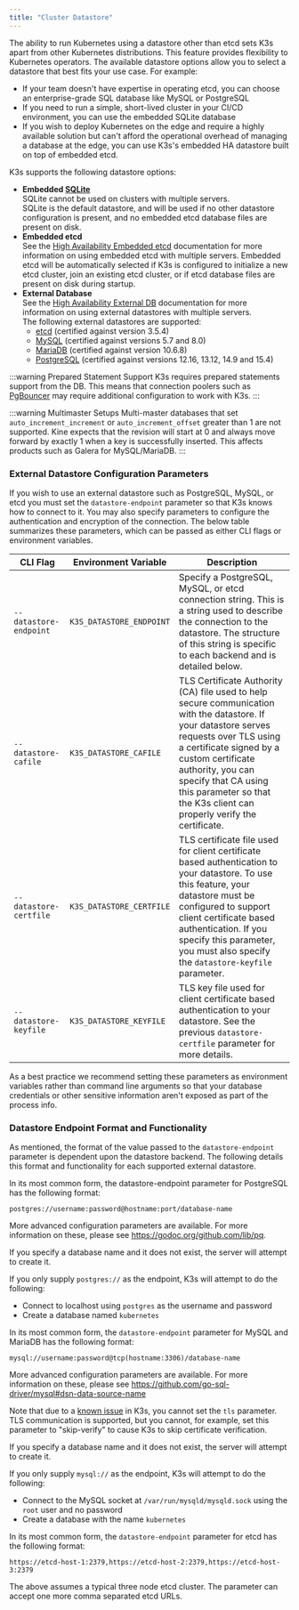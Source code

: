 ```yaml
---
title: "Cluster Datastore"
---
```



The ability to run Kubernetes using a datastore other than etcd sets K3s apart from other Kubernetes distributions. This feature provides flexibility to Kubernetes operators. The available datastore options allow you to select a datastore that best fits your use case. For example:

* If your team doesn't have expertise in operating etcd, you can choose an enterprise-grade SQL database like MySQL or PostgreSQL
* If you need to run a simple, short-lived cluster in your CI/CD environment, you can use the embedded SQLite database
* If you wish to deploy Kubernetes on the edge and require a highly available solution but can't afford the operational overhead of managing a database at the edge, you can use K3s's embedded HA datastore built on top of embedded etcd.

K3s supports the following datastore options:

* **Embedded [SQLite](https://www.sqlite.org/index.html)**  
  SQLite cannot be used on clusters with multiple servers.  
  SQLite is the default datastore, and will be used if no other datastore configuration is present, and no embedded etcd database files are present on disk.
* **Embedded etcd**  
  See the [High Availability Embedded etcd](ha-embedded.md) documentation for more information on using embedded etcd with multiple servers.
  Embedded etcd will be automatically selected if K3s is configured to initialize a new etcd cluster, join an existing etcd cluster, or if etcd database files are present on disk during startup.
* **External Database**  
  See the [High Availability External DB](ha.md) documentation for more information on using external datastores with multiple servers.  
  The following external datastores are supported:
  * [etcd](https://etcd.io/) (certified against version 3.5.4)
  * [MySQL](https://www.mysql.com) (certified against versions 5.7 and 8.0)
  * [MariaDB](https://mariadb.org/) (certified against version 10.6.8)
  * [PostgreSQL](https://www.postgresql.org/) (certified against versions 12.16, 13.12, 14.9 and 15.4)

:::warning Prepared Statement Support
K3s requires prepared statements support from the DB. This means that connection poolers such as [PgBouncer](https://www.pgbouncer.org/faq.html#how-to-use-prepared-statements-with-transaction-pooling) may require additional configuration to work with K3s.
:::

:::warning Multimaster Setups
Multi-master databases that set `auto_increment_increment` or `auto_increment_offset` greater than 1 are not supported. Kine expects that the revision will start at 0 and always move forward by exactly 1 when a key is successfully inserted. This affects products such as Galera for MySQL/MariaDB. 
:::

### External Datastore Configuration Parameters
If you wish to use an external datastore such as PostgreSQL, MySQL, or etcd you must set the `datastore-endpoint` parameter so that K3s knows how to connect to it. You may also specify parameters to configure the authentication and encryption of the connection. The below table summarizes these parameters, which can be passed as either CLI flags or environment variables.

| CLI Flag | Environment Variable | Description
|------------|-------------|------------------
| `--datastore-endpoint` | `K3S_DATASTORE_ENDPOINT` | Specify a PostgreSQL, MySQL, or etcd connection string. This is a string used to describe the connection to the datastore. The structure of this string is specific to each backend and is detailed below. |
| `--datastore-cafile` | `K3S_DATASTORE_CAFILE` | TLS Certificate Authority (CA) file used to help secure communication with the datastore. If your datastore serves requests over TLS using a certificate signed by a custom certificate authority, you can specify that CA using this parameter so that the K3s client can properly verify the certificate. |
| `--datastore-certfile` | `K3S_DATASTORE_CERTFILE` | TLS certificate file used for client certificate based authentication to your datastore. To use this feature, your datastore must be configured to support client certificate based authentication. If you specify this parameter, you must also specify the `datastore-keyfile` parameter. |
| `--datastore-keyfile` | `K3S_DATASTORE_KEYFILE` | TLS key file used for client certificate based authentication to your datastore. See the previous `datastore-certfile` parameter for more details. |

As a best practice we recommend setting these parameters as environment variables rather than command line arguments so that your database credentials or other sensitive information aren't exposed as part of the process info.

### Datastore Endpoint Format and Functionality
As mentioned, the format of the value passed to the `datastore-endpoint` parameter is dependent upon the datastore backend. The following details this format and functionality for each supported external datastore.

<Tabs queryString="ext-db">
<TabItem value="PostgreSQL">


  In its most common form, the datastore-endpoint parameter for PostgreSQL has the following format:

  `postgres://username:password@hostname:port/database-name`

  More advanced configuration parameters are available. For more information on these, please see https://godoc.org/github.com/lib/pq.

  If you specify a database name and it does not exist, the server will attempt to create it.

  If you only supply `postgres://`  as the endpoint, K3s will attempt to do the following:

  - Connect to localhost using `postgres` as the username and password
  - Create a database named `kubernetes`

</TabItem>
<TabItem value="MySQL / MariaDB">

  In its most common form, the `datastore-endpoint` parameter for MySQL and MariaDB has the following format:

  `mysql://username:password@tcp(hostname:3306)/database-name`

  More advanced configuration parameters are available. For more information on these, please see https://github.com/go-sql-driver/mysql#dsn-data-source-name

  Note that due to a [known issue](https://github.com/k3s-io/k3s/issues/1093) in K3s, you cannot set the `tls` parameter. TLS communication is supported, but you cannot, for example, set this parameter to "skip-verify" to cause K3s to skip certificate verification.

  If you specify a database name and it does not exist, the server will attempt to create it.

  If you only supply `mysql://` as the endpoint, K3s will attempt to do the following:

  - Connect to the MySQL socket at `/var/run/mysqld/mysqld.sock` using the `root` user and no password
  - Create a database with the name `kubernetes`

</TabItem>

<TabItem value="etcd">

  In its most common form, the `datastore-endpoint` parameter for etcd has the following format:

  `https://etcd-host-1:2379,https://etcd-host-2:2379,https://etcd-host-3:2379`

  The above assumes a typical three node etcd cluster. The parameter can accept one more comma separated etcd URLs.

</TabItem>
</Tabs>

